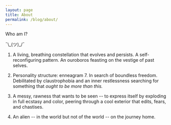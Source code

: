 ```yaml
---
layout: page
title: About
permalink: /blog/about/
---
```


Who am I?

¯\\\_(ツ)_/¯

1. A living, breathing constellation that evolves and persists. A self-reconfiguring pattern. An ouroboros feasting on the vestige of past selves.

2. Personality structure: enneagram 7. In search of boundless freedom. Debilitated by claustrophobia and an inner restlessness searching for something that *ought to be more than this.*

3. A messy, rawness that wants to be seen -- to express itself by exploding in full ecstasy and color, peering through a cool exterior that edits, fears, and chastises.

4. An alien -- in the world but not of the world -- on the journey home.

